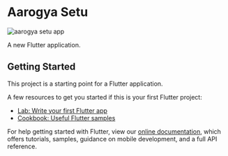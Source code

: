 # Aarogya Setu



![aarogya setu app](https://user-images.githubusercontent.com/63576922/133781744-f62b3cf8-dee7-456a-8ca9-d8d0261ca53e.jpeg)







A new Flutter application.

## Getting Started

This project is a starting point for a Flutter application.

A few resources to get you started if this is your first Flutter project:

- [Lab: Write your first Flutter app](https://flutter.dev/docs/get-started/codelab)
- [Cookbook: Useful Flutter samples](https://flutter.dev/docs/cookbook)

For help getting started with Flutter, view our
[online documentation](https://flutter.dev/docs), which offers tutorials,
samples, guidance on mobile development, and a full API reference.
